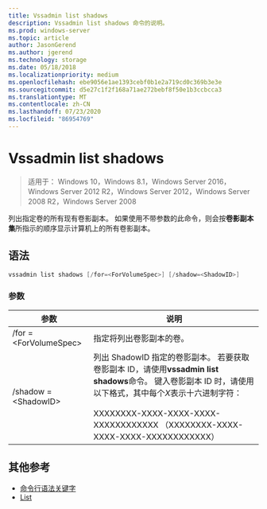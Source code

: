 ```yaml
---
title: Vssadmin list shadows
description: Vssadmin list shadows 命令的说明。
ms.prod: windows-server
ms.topic: article
author: JasonGerend
ms.author: jgerend
ms.technology: storage
ms.date: 05/18/2018
ms.localizationpriority: medium
ms.openlocfilehash: ebe9056e1ae1393cebf0b1e2a719cd0c369b3e3e
ms.sourcegitcommit: d5e27c1f2f168a71ae272bebf8f50e1b3ccbcca3
ms.translationtype: MT
ms.contentlocale: zh-CN
ms.lasthandoff: 07/23/2020
ms.locfileid: "86954769"
---
```

# <a name="vssadmin-list-shadows"></a>Vssadmin list shadows

> 适用于： Windows 10，Windows 8.1，Windows Server 2016，Windows Server 2012 R2，Windows Server 2012，Windows Server 2008 R2，Windows Server 2008

列出指定卷的所有现有卷影副本。 如果使用不带参数的此命令，则会按**卷影副本集**所指示的顺序显示计算机上的所有卷影副本。

## <a name="syntax"></a>语法

```PowerShell
vssadmin list shadows [/for=<ForVolumeSpec>] [/shadow=<ShadowID>]
```

### <a name="parameters"></a>参数

|参数|说明|
|---|---|
|/for =\<ForVolumeSpec>|指定将列出卷影副本的卷。|
|/shadow =\<ShadowID>|列出 ShadowID 指定的卷影副本。 若要获取卷影副本 ID，请使用**vssadmin list shadows**命令。 键入卷影副本 ID 时，请使用以下格式，其中每个*X*表示十六进制字符：<br><br>XXXXXXXX-XXXX-XXXX-XXXX-XXXXXXXXXXXX （XXXXXXXX-XXXX-XXXX-XXXX-XXXXXXXXXXXX）|

## <a name="additional-references"></a>其他参考

* [命令行语法关键字](/previous-versions/windows/it-pro/windows-server-2012-r2-and-2012/cc771080(v%3dws.11))
* [List](vssadmin.md)
